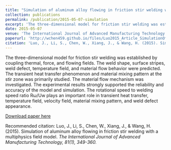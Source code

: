 ```yaml
---
title: "Simulation of aluminum alloy flowing in friction stir welding with a multiphysics field model"
collection: publications
permalink: /publication/2015-05-07-simulation
excerpt: 'The three-dimensional model for friction stir welding was established by coupling thermal, force, and flowing fields. The weld shape, surface stripes, weld defect, temperature field, and material flow behavior were predicted. The transient heat transfer phenomenon and material mixing pattern at the stir zone was primarily studied. The material flow mechanism was investigated. The experimental results strongly supported the reliability and accuracy of the model and simulation. The rotational speed to welding speed ratio Rω/Uw plays an important role in transient heat transfer, temperature field, velocity field, material mixing pattern, and weld defect appearance.'
date: 2015-05-07
venue: 'The International Journal of Advanced Manufacturing Technology'
paperurl: 'http://wchen459.github.io/files/Luo2015_Article_SimulationOfAluminumAlloyFlowi.pdf'
citation: 'Luo, J., Li, S., Chen, W., Xiang, J., & Wang, H. (2015). Simulation of aluminum alloy flowing in friction stir welding with a multiphysics field model. <i>The International Journal of Advanced Manufacturing Technology<i>, 81(1), 349-360.'
---
```

The three-dimensional model for friction stir welding was established by coupling thermal, force, and flowing fields. The weld shape, surface stripes, weld defect, temperature field, and material flow behavior were predicted. The transient heat transfer phenomenon and material mixing pattern at the stir zone was primarily studied. The material flow mechanism was investigated. The experimental results strongly supported the reliability and accuracy of the model and simulation. The rotational speed to welding speed ratio Rω/Uw plays an important role in transient heat transfer, temperature field, velocity field, material mixing pattern, and weld defect appearance.

[Download paper here](http://wchen459.github.io/files/Luo2015_Article_SimulationOfAluminumAlloyFlowi.pdf)

Recommended citation: Luo, J., Li, S., Chen, W., Xiang, J., & Wang, H. (2015). Simulation of aluminum alloy flowing in friction stir welding with a multiphysics field model. <i>The International Journal of Advanced Manufacturing Technology<i>, 81(1), 349-360.
